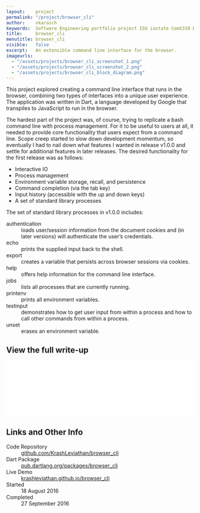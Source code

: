 ```yaml
---
layout:    project
permalink: "/project/browser_cli"
author:    nkarasch
keywords:  Software Engineering portfolio project ISU iastate ComS319 Dart shell
title:     browser_cli
menutitle: browser_cli
visible:   false
excerpt:   An extensible command line interface for the browser.
imageurls:
  - "/assets/projects/browser_cli_screenshot_1.png"
  - "/assets/projects/browser_cli_screenshot_2.png"
  - "/assets/projects/browser_cli_block_diagram.png"
--- 
```


This project explored creating a command line interface that runs in the browser,
combining two types of interfaces into a unique user experience. The application
was written in Dart, a language developed by Google that transpiles to JavaScript
to run in the browser.

The hardest part of the project was, of course, trying to replicate a bash command
line with process management. For it to be useful to users at all, it needed to
provide core functionality that users expect from a command line. Scope creep
started to slow down development momentum, so eventually I had to nail down what
features I wanted in release v1.0.0 and settle for additional features in later
releases. The desired functionality for the first release was as follows:

- Interactive IO
- Process management
- Environment variable storage, recall, and persistence
- Command completion (via the tab key)
- Input history (accessible with the up and down keys)
- A set of standard library processes

The set of standard library processes in v1.0.0 includes:

<dl>
    <dt>authentication</dt>
    <dd>loads user/session information from the document cookies and (in later
        versions) will authenticate the user’s credentials.</dd>
    <dt>echo</dt>
    <dd>prints the supplied input back to the shell.</dd>
    <dt>export</dt>
    <dd>creates a variable that persists across browser sessions via cookies.</dd>
    <dt>help</dt>
    <dd>offers help information for the command line interface.</dd>
    <dt>jobs</dt>
    <dd>lists all processes that are currently running.</dd>
    <dt>printenv</dt>
    <dd>prints all environment variables.</dd>
    <dt>testinput</dt>
    <dd>demonstrates how to get user input from within a process and how to call
        other commands from within a process.</dd>
    <dt>unset</dt>
    <dd>erases an environment variable.</dd>
</dl>

<div class="md-card shadow">
    <div class="title icon-briefcase">
        <h2>View the full write-up</h2>
    </div>
    <div class="content">
        <iframe src='{{site.baseurl}}/assets/pdfs/Portfolio1-browser_cli.pdf' frameborder='0' style="width:100%;"></iframe>
    </div>
</div>

<div class="md-card shadow education">
    <div class="title icon-link">
        <h2>Links and Other Info</h2>
    </div>
    <dl class="coursework">
        <dt>Code Repository</dt>
        <dd><a href="https://github.com/KrashLeviathan/browser_cli" target="_blank">
            github.com/KrashLeviathan/browser_cli
        </a></dd>
        <dt>Dart Package</dt>
        <dd><a href="https://pub.dartlang.org/packages/browser_cli" target="_blank">
            pub.dartlang.org/packages/browser_cli
        </a></dd>
        <dt>Live Demo</dt>
        <dd><a href="https://krashdev.com/browser_cli/" target="_blank">
            krashleviathan.github.io/browser_cli
        </a></dd>
        <dt>Started</dt>
        <dd>18 August 2016</dd>
        <dt>Completed</dt>
        <dd>27 September 2016</dd>
    </dl>
</div>
